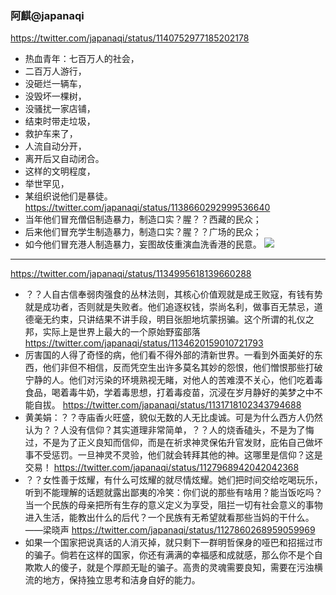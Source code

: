 ### 阿麒@japanaqi
https://twitter.com/japanaqi/status/1140752977185202178
- 热血青年：七百万人的社会，
- 二百万人游行，
- 没砸烂一辆车，
- 没毁坏一棵树，
- 没骚扰一家店铺，
- 结束时带走垃圾，
- 救护车来了，
- 人流自动分开，
- 离开后又自动闭合。
- 这样的文明程度，
- 举世罕见，
- 某组织说他们是暴徒。
https://twitter.com/japanaqi/status/1138660292999536640
- 当年他们冒充僧侣制造暴力，制造口实？腥？？西藏的民众；
- 后来他们冒充学生制造暴力，制造口实？腥？？广场的民众；
- 如今他们冒充港人制造暴力，妄图故伎重演血洗香港的民意。
![](https://pbs.twimg.com/media/D81VfWuXkAcuDip.jpg)
---
https://twitter.com/japanaqi/status/1134995618139660288
- ？？人自古信奉弱肉强食的丛林法则，其核心价值观就是成王败寇，有钱有势就是成功者，否则就是失败者。他们追逐权钱，崇尚名利，做事百无禁忌，道德毫无约束，只讲结果不讲手段，明目张胆地坑蒙拐骗。这个所谓的礼仪之邦，实际上是世界上最大的一个原始野蛮部落
https://twitter.com/japanaqi/status/1134620159010721793
- 厉害国的人得了奇怪的病，他们看不得外部的清新世界。一看到外面美好的东西，他们非但不相信，反而凭空生出许多莫名其妙的怨恨，他们憎恨那些打破宁静的人。他们对污染的环境熟视无睹，对他人的苦难漠不关心，他们吃着毒食品，喝着毒牛奶，学着毒思想，打着毒疫苗，沉浸在岁月静好的美梦之中不能自拔。
https://twitter.com/japanaqi/status/1131718102343794688
- 黄美娟：？？寺庙香火旺盛，貌似无数的人无比虔诚。可是为什么西方人仍然认为？？人没有信仰？其实道理非常简单，？？人的烧香磕头，不是为了悔过，不是为了正义良知而信仰，而是在祈求神灵保佑升官发财，庇佑自己做坏事不受惩罚。一旦神灵不灵验，他们就会转拜其他的神。这哪里是信仰？这是交易！
https://twitter.com/japanaqi/status/1127968942042042368
- ？？女性善于炫耀，有什么可炫耀的就尽情炫耀。她们把时间交给吃喝玩乐，听到不能理解的话题就露出鄙夷的冷笑：你们说的那些有啥用？能当饭吃吗？当一个民族的母亲把所有生存的意义定义为享受，阻拦一切有社会意义的事物进入生活，能教出什么的后代？一个民族有无希望就看那些当妈的干什么。——梁晓声
https://twitter.com/japanaqi/status/1127860268959059969
- 如果一个国家把说真话的人消灭掉，就只剩下一群明哲保身的哑巴和招摇过市的骗子。倘若在这样的国家，你还有满满的幸福感和成就感，那么你不是个自欺欺人的傻子，就是个厚颜无耻的骗子。高贵的灵魂需要良知，需要在污浊横流的地方，保持独立思考和洁身自好的能力。